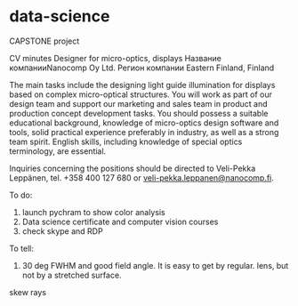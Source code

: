 # data-science
CAPSTONE project



CV minutes
Designer for micro-optics, displays
Название компанииNanocomp Oy Ltd. Регион компании Eastern Finland, Finland



The main tasks include the designing light guide illumination for displays based on complex micro-optical structures. You will work as part of our design team and support our marketing and sales team in product and production concept development tasks. You should possess a suitable educational background, knowledge of micro-optics design software and tools, solid practical experience preferably in industry, as well as a strong team spirit. English skills, including knowledge of special optics terminology, are essential.


Inquiries concerning the positions should be directed to Veli-Pekka Leppänen, tel. +358 400 127 680 or veli-pekka.leppanen@nanocomp.fi. 

To do:
1. launch pychram to show color analysis
2. Data science certificate and computer vision courses
3. check skype and RDP




To tell:
1. 30 deg FWHM and good field angle. It is easy to get by regular. lens, but not by a stretched surface.

skew rays

